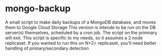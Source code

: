# mongo-backup
A small script to make daily backups of a MongoDB database, and moves them to Google Cloud Storage
This version is intende to be run on the DB server(s) themselves, scheduled by a cron job. The script on the primnary will exit. This script is specific to my needs, so it assumes a 2 node replicaset. If you wanted to run this on N+2> replicaset, you'll need better handling of primary/secondary detection
